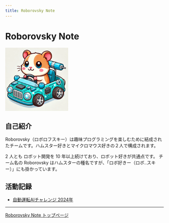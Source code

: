 ```yaml
---
title: Roborovsky Note
---
```


# Roborovsky Note

<img src="https://github.com/Roborovsky-Racers/RoborovskyNote/blob/main/.images/roborovsky_logo.png?raw=true" width="200" />

## 自己紹介
Roborovsky（ロボロフスキー）は趣味プログラミングを楽しむために結成されたチームです。ハムスター好きとマイクロマウス好きの２人で構成されます。

2 人とも ロボット開発を 10 年以上続けており、ロボット好きが共通点です。
チーム名の Roborovsky はハムスターの種名ですが、「ロボ好きー（ロボ..スキー）」にも掛かっています。

## 活動記録
- [自動運転AIチャレンジ 2024年](/AutomotiveAIChallenge/2024/index.md)

---
[Roborovsky Note トップページ](https://roborovsky-racers.github.io/RoborovskyNote/)
